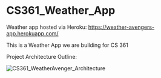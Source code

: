 # CS361_Weather_App

Weather app hosted via Heroku: https://weather-avengers-app.herokuapp.com/ 

This is a Weather App we are building for CS 361

Project Architecture Outline:

![CS361_WeatherAvenger_Architecture](https://user-images.githubusercontent.com/35415571/86540210-5f477580-beb8-11ea-86ae-4c48302a94bd.png)
